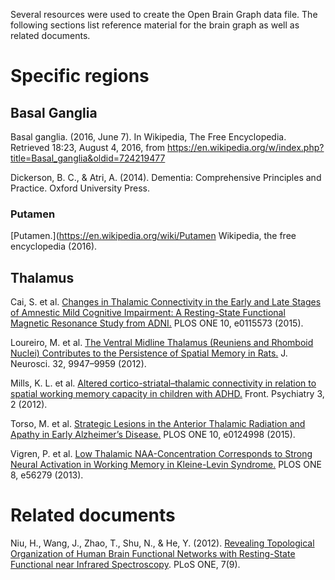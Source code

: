 Several resources were used to create the Open Brain Graph data file. The following sections list reference material for the brain graph as well as related documents.

# Specific regions
## Basal Ganglia
Basal ganglia. (2016, June 7). In Wikipedia, The Free Encyclopedia. Retrieved 18:23, August 4, 2016, from https://en.wikipedia.org/w/index.php?title=Basal_ganglia&oldid=724219477

Dickerson, B. C., & Atri, A. (2014). Dementia: Comprehensive Principles and Practice. Oxford University Press.

### Putamen
[Putamen.](https://en.wikipedia.org/wiki/Putamen Wikipedia, the free encyclopedia (2016).


## Thalamus
Cai, S. et al. [Changes in Thalamic Connectivity in the Early and Late Stages of Amnestic Mild Cognitive Impairment: A Resting-State Functional Magnetic Resonance Study from ADNI.](http://journals.plos.org/plosone/article?id=10.1371/journal.pone.0115573) PLOS ONE 10, e0115573 (2015).

Loureiro, M. et al. [The Ventral Midline Thalamus (Reuniens and Rhomboid Nuclei) Contributes to the Persistence of Spatial Memory in Rats.](http://www.jneurosci.org/content/32/29/9947.long) J. Neurosci. 32, 9947–9959 (2012).

Mills, K. L. et al. [Altered cortico-striatal–thalamic connectivity in relation to spatial working memory capacity in children with ADHD.](http://journal.frontiersin.org/article/10.3389/fpsyt.2012.00002/full) Front. Psychiatry 3, 2 (2012).

Torso, M. et al. [Strategic Lesions in the Anterior Thalamic Radiation and Apathy in Early Alzheimer’s Disease.](http://journals.plos.org/plosone/article?id=10.1371/journal.pone.0124998) PLOS ONE 10, e0124998 (2015).

Vigren, P. et al. [Low Thalamic NAA-Concentration Corresponds to Strong Neural Activation in Working Memory in Kleine-Levin Syndrome.](http://journals.plos.org/plosone/article?id=10.1371/journal.pone.0056279) PLOS ONE 8, e56279 (2013).

# Related documents
Niu, H., Wang, J., Zhao, T., Shu, N., & He, Y. (2012). [Revealing Topological Organization of Human Brain Functional Networks with Resting-State Functional near Infrared Spectroscopy](http://journals.plos.org/plosone/article/asset?id=10.1371%2Fjournal.pone.0045771.PDF). PLoS ONE, 7(9).


